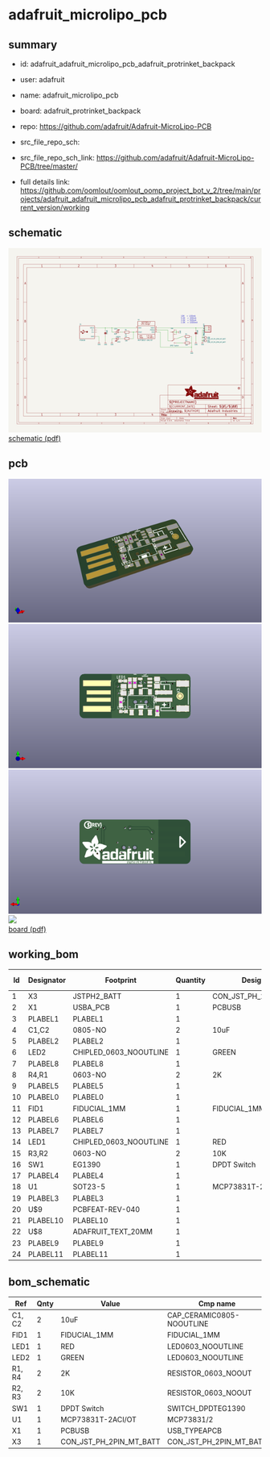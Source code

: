 # adafruit_microlipo_pcb
 
## summary 
* id: adafruit_adafruit_microlipo_pcb_adafruit_protrinket_backpack
* user: adafruit
* name: adafruit_microlipo_pcb
* board: adafruit_protrinket_backpack
* repo: https://github.com/adafruit/Adafruit-MicroLipo-PCB



* src_file_repo_sch: 
* src_file_repo_sch_link: https://github.com/adafruit/Adafruit-MicroLipo-PCB/tree/master/
* full details link: https://github.com/oomlout/oomlout_oomp_project_bot_v_2/tree/main/projects/adafruit_adafruit_microlipo_pcb_adafruit_protrinket_backpack/current_version/working  

## schematic  
![](working_schematic_600.png)  
[schematic (pdf)](working_schematic.pdf)  

## pcb  
![](working_3d_600.png) 
![](working_3d_front_600.png)  
![](working_3d_back_600.png)  
![](working_600.png)  
[board (pdf)](working.pdf)  

## working_bom
| Id | Designator | Footprint | Quantity | Designation | Supplier and ref |  | None | 
| --- | --- | --- | --- | --- | --- | --- | --- | 
| 1 | X3 | JSTPH2_BATT | 1 | CON_JST_PH_2PIN_MT_BATT |  |  | [''] | 
| 2 | X1 | USBA_PCB | 1 | PCBUSB |  |  | [''] | 
| 3 | PLABEL1 | PLABEL1 | 1 |  |  |  | [''] | 
| 4 | C1,C2 | 0805-NO | 2 | 10uF |  |  | [''] | 
| 5 | PLABEL2 | PLABEL2 | 1 |  |  |  | [''] | 
| 6 | LED2 | CHIPLED_0603_NOOUTLINE | 1 | GREEN |  |  | [''] | 
| 7 | PLABEL8 | PLABEL8 | 1 |  |  |  | [''] | 
| 8 | R4,R1 | 0603-NO | 2 | 2K |  |  | [''] | 
| 9 | PLABEL5 | PLABEL5 | 1 |  |  |  | [''] | 
| 10 | PLABEL0 | PLABEL0 | 1 |  |  |  | [''] | 
| 11 | FID1 | FIDUCIAL_1MM | 1 | FIDUCIAL_1MM |  |  | [''] | 
| 12 | PLABEL6 | PLABEL6 | 1 |  |  |  | [''] | 
| 13 | PLABEL7 | PLABEL7 | 1 |  |  |  | [''] | 
| 14 | LED1 | CHIPLED_0603_NOOUTLINE | 1 | RED |  |  | [''] | 
| 15 | R3,R2 | 0603-NO | 2 | 10K |  |  | [''] | 
| 16 | SW1 | EG1390 | 1 | DPDT Switch |  |  | [''] | 
| 17 | PLABEL4 | PLABEL4 | 1 |  |  |  | [''] | 
| 18 | U1 | SOT23-5 | 1 | MCP73831T-2ACI/OT |  |  | [''] | 
| 19 | PLABEL3 | PLABEL3 | 1 |  |  |  | [''] | 
| 20 | U$9 | PCBFEAT-REV-040 | 1 |  |  |  | [''] | 
| 21 | PLABEL10 | PLABEL10 | 1 |  |  |  | [''] | 
| 22 | U$8 | ADAFRUIT_TEXT_20MM | 1 |  |  |  | [''] | 
| 23 | PLABEL9 | PLABEL9 | 1 |  |  |  | [''] | 
| 24 | PLABEL11 | PLABEL11 | 1 |  |  |  | [''] | 


## bom_schematic
| Ref | Qnty | Value | Cmp name | Footprint | Description | Vendor | DNP | 
| --- | --- | --- | --- | --- | --- | --- | --- | 
| C1, C2 | 2 | 10uF | CAP_CERAMIC0805-NOOUTLINE | working:0805-NO |  |  |  | 
| FID1 | 1 | FIDUCIAL_1MM | FIDUCIAL_1MM | working:FIDUCIAL_1MM |  |  |  | 
| LED1 | 1 | RED | LED0603_NOOUTLINE | working:CHIPLED_0603_NOOUTLINE |  |  |  | 
| LED2 | 1 | GREEN | LED0603_NOOUTLINE | working:CHIPLED_0603_NOOUTLINE |  |  |  | 
| R1, R4 | 2 | 2K | RESISTOR_0603_NOOUT | working:0603-NO |  |  |  | 
| R2, R3 | 2 | 10K | RESISTOR_0603_NOOUT | working:0603-NO |  |  |  | 
| SW1 | 1 | DPDT Switch | SWITCH_DPDTEG1390 | working:EG1390 |  |  |  | 
| U1 | 1 | MCP73831T-2ACI/OT | MCP73831/2 | working:SOT23-5 |  |  |  | 
| X1 | 1 | PCBUSB | USB_TYPEAPCB | working:USBA_PCB |  |  |  | 
| X3 | 1 | CON_JST_PH_2PIN_MT_BATT | CON_JST_PH_2PIN_MT_BATT | working:JSTPH2_BATT |  |  |  | 



